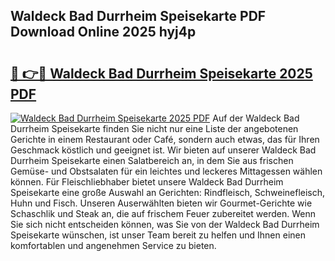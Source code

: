 ## Waldeck Bad Durrheim Speisekarte PDF Download Online 2025 hyj4p

# <h2><a href="http://gcazif.nevu.top/?p=Waldeck+Bad+Durrheim+Speisekarte">🔗 👉🔴 Waldeck Bad Durrheim Speisekarte 2025 PDF</a></h2>

[![Waldeck Bad Durrheim Speisekarte 2025 PDF](https://i.imgur.com/dBaPXMq.png)](http://gcazif.nevu.top/?p=Waldeck+Bad+Durrheim+Speisekarte)
Auf der Waldeck Bad Durrheim Speisekarte finden Sie nicht nur eine Liste der angebotenen Gerichte in einem Restaurant oder Café, sondern auch etwas, das für Ihren Geschmack köstlich und geeignet ist. Wir bieten auf unserer Waldeck Bad Durrheim Speisekarte einen Salatbereich an, in dem Sie aus frischen Gemüse- und Obstsalaten für ein leichtes und leckeres Mittagessen wählen können. Für Fleischliebhaber bietet unsere Waldeck Bad Durrheim Speisekarte eine große Auswahl an Gerichten: Rindfleisch, Schweinefleisch, Huhn und Fisch. Unseren Auserwählten bieten wir Gourmet-Gerichte wie Schaschlik und Steak an, die auf frischem Feuer zubereitet werden. Wenn Sie sich nicht entscheiden können, was Sie von der Waldeck Bad Durrheim Speisekarte wünschen, ist unser Team bereit zu helfen und Ihnen einen komfortablen und angenehmen Service zu bieten.
